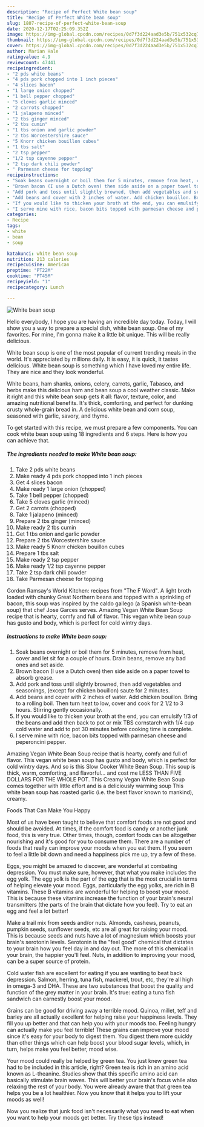 ```yaml
---
description: "Recipe of Perfect White bean soup"
title: "Recipe of Perfect White bean soup"
slug: 1807-recipe-of-perfect-white-bean-soup
date: 2020-12-17T02:25:09.352Z
image: https://img-global.cpcdn.com/recipes/0d7f3d224aad3e5b/751x532cq70/white-bean-soup-recipe-main-photo.jpg
thumbnail: https://img-global.cpcdn.com/recipes/0d7f3d224aad3e5b/751x532cq70/white-bean-soup-recipe-main-photo.jpg
cover: https://img-global.cpcdn.com/recipes/0d7f3d224aad3e5b/751x532cq70/white-bean-soup-recipe-main-photo.jpg
author: Marian Hale
ratingvalue: 4.9
reviewcount: 47441
recipeingredient:
- "2 pds white beans"
- "4 pds pork chopped into 1 inch pieces"
- "4 slices bacon"
- "1 large onion chopped"
- "1 bell pepper chopped"
- "5 cloves garlic minced"
- "2 carrots chopped"
- "1 jalapeno minced"
- "2 tbs ginger minced"
- "2 tbs cumin"
- "1 tbs onion and garlic powder"
- "2 tbs Worcestershire sauce"
- "5 Knorr chicken bouillon cubes"
- "1 tbs salt"
- "2 tsp pepper"
- "1/2 tsp cayenne pepper"
- "2 tsp dark chili powder"
- " Parmesan cheese for topping"
recipeinstructions:
- "Soak beans overnight or boil them for 5 minutes, remove from heat, cover and let sit for a couple of hours. Drain beans, remove any bad ones and set aside."
- "Brown bacon (I use a Dutch oven) then side aside on a paper towel to absorb grease."
- "Add pork and toss until slightly browned, then add vegetables and seasonings, (except for chicken bouillon) saute for 2 minutes."
- "Add beans and cover with 2 inches of water. Add chicken bouillon. Bring to a rolling boil. Then turn heat to low, cover and cook for 2 1/2 to 3 hours. Stirring gently occasionally."
- "If you would like to thicken your broth at the end, you can emulsify 1/3 of the beans and add then back to pot or mix TBS cornstarch with 1/4 cup cold water and add to pot 30 minutes before cooking time is complete."
- "I serve mine with rice, bacon bits topped with parmesan cheese and peperoncini pepper."
categories:
- Recipe
tags:
- white
- bean
- soup

katakunci: white bean soup 
nutrition: 213 calories
recipecuisine: American
preptime: "PT22M"
cooktime: "PT45M"
recipeyield: "1"
recipecategory: Lunch

---
```



![White bean soup](https://img-global.cpcdn.com/recipes/0d7f3d224aad3e5b/751x532cq70/white-bean-soup-recipe-main-photo.jpg)

Hello everybody, I hope you are having an incredible day today. Today, I will show you a way to prepare a special dish, white bean soup. One of my favorites. For mine, I'm gonna make it a little bit unique. This will be really delicious.

White bean soup is one of the most popular of current trending meals in the world. It's appreciated by millions daily. It is easy, it is quick, it tastes delicious. White bean soup is something which I have loved my entire life. They are nice and they look wonderful.

White beans, ham shanks, onions, celery, carrots, garlic, Tabasco, and herbs make this delicious ham and bean soup a cool weather classic. Make it right and this white bean soup gets it all: flavor, texture, color, and amazing nutritional benefits. It&#39;s thick, comforting, and perfect for dunking crusty whole-grain bread in. A delicious white bean and corn soup, seasoned with garlic, savory, and thyme.


To get started with this recipe, we must prepare a few components. You can cook white bean soup using 18 ingredients and 6 steps. Here is how you can achieve that.

<!--inarticleads1-->

##### The ingredients needed to make White bean soup:

1. Take 2 pds white beans
1. Make ready 4 pds pork chopped into 1 inch pieces
1. Get 4 slices bacon
1. Make ready 1 large onion (chopped)
1. Take 1 bell pepper (chopped)
1. Take 5 cloves garlic (minced)
1. Get 2 carrots (chopped)
1. Take 1 jalapeno (minced)
1. Prepare 2 tbs ginger (minced)
1. Make ready 2 tbs cumin
1. Get 1 tbs onion and garlic powder
1. Prepare 2 tbs Worcestershire sauce
1. Make ready 5 Knorr chicken bouillon cubes
1. Prepare 1 tbs salt
1. Make ready 2 tsp pepper
1. Make ready 1/2 tsp cayenne pepper
1. Take 2 tsp dark chili powder
1. Take  Parmesan cheese for topping


Gordon Ramsay&#39;s World Kitchen: recipes from &#34;The F Word&#34;. A light broth loaded with chunky Great Northern beans and topped with a sprinkling of bacon, this soup was inspired by the caldo gallego (a Spanish white-bean soup) that chef Jose Garces serves. Amazing Vegan White Bean Soup recipe that is hearty, comfy and full of flavor. This vegan white bean soup has gusto and body, which is perfect for cold wintry days. 

<!--inarticleads2-->

##### Instructions to make White bean soup:

1. Soak beans overnight or boil them for 5 minutes, remove from heat, cover and let sit for a couple of hours. Drain beans, remove any bad ones and set aside.
1. Brown bacon (I use a Dutch oven) then side aside on a paper towel to absorb grease.
1. Add pork and toss until slightly browned, then add vegetables and seasonings, (except for chicken bouillon) saute for 2 minutes.
1. Add beans and cover with 2 inches of water. Add chicken bouillon. Bring to a rolling boil. Then turn heat to low, cover and cook for 2 1/2 to 3 hours. Stirring gently occasionally.
1. If you would like to thicken your broth at the end, you can emulsify 1/3 of the beans and add then back to pot or mix TBS cornstarch with 1/4 cup cold water and add to pot 30 minutes before cooking time is complete.
1. I serve mine with rice, bacon bits topped with parmesan cheese and peperoncini pepper.


Amazing Vegan White Bean Soup recipe that is hearty, comfy and full of flavor. This vegan white bean soup has gusto and body, which is perfect for cold wintry days. And so is this Slow Cooker White Bean Soup. This soup is thick, warm, comforting, and flavorful… and cost me LESS THAN FIVE DOLLARS FOR THE WHOLE POT. This Creamy Vegan White Bean Soup comes together with little effort and is a deliciously warming soup This white bean soup has roasted garlic (i.e. the best flavor known to mankind), creamy. 

Foods That Can Make You Happy


Most of us have been taught to believe that comfort foods are not good and should be avoided. At times, if the comfort food is candy or another junk food, this is very true. Other times, though, comfort foods can be altogether nourishing and it's good for you to consume them. There are a number of foods that really can improve your moods when you eat them. If you seem to feel a little bit down and need a happiness pick me up, try a few of these.

Eggs, you might be amazed to discover, are wonderful at combating depression. You must make sure, however, that what you make includes the egg yolk. The egg yolk is the part of the egg that is the most crucial in terms of helping elevate your mood. Eggs, particularly the egg yolks, are rich in B vitamins. These B vitamins are wonderful for helping to boost your mood. This is because these vitamins increase the function of your brain's neural transmitters (the parts of the brain that dictate how you feel). Try to eat an egg and feel a lot better!

Make a trail mix from seeds and/or nuts. Almonds, cashews, peanuts, pumpkin seeds, sunflower seeds, etc are all great for raising your mood. This is because seeds and nuts have a lot of magnesium which boosts your brain's serotonin levels. Serotonin is the "feel good" chemical that dictates to your brain how you feel day in and day out. The more of this chemical in your brain, the happier you'll feel. Nuts, in addition to improving your mood, can be a super source of protein.

Cold water fish are excellent for eating if you are wanting to beat back depression. Salmon, herring, tuna fish, mackerel, trout, etc, they're all high in omega-3 and DHA. These are two substances that boost the quality and function of the grey matter in your brain. It's true: eating a tuna fish sandwich can earnestly boost your mood. 

Grains can be good for driving away a terrible mood. Quinoa, millet, teff and barley are all actually excellent for helping raise your happiness levels. They fill you up better and that can help you with your moods too. Feeling hungry can actually make you feel terrible! These grains can improve your mood since it's easy for your body to digest them. You digest them more quickly than other things which can help boost your blood sugar levels, which, in turn, helps make you feel better, mood wise.

Your mood could really be helped by green tea. You just knew green tea had to be included in this article, right? Green tea is rich in an amino acid known as L-theanine. Studies show that this specific amino acid can basically stimulate brain waves. This will better your brain's focus while also relaxing the rest of your body. You were already aware that that green tea helps you be a lot healthier. Now you know that it helps you to lift your moods as well!

Now you realize that junk food isn't necessarily what you need to eat when you want to help your moods get better. Try  these tips  instead!

